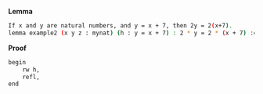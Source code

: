 **Lemma**
```sh
If x and y are natural numbers, and y = x + 7, then 2y = 2(x+7).
lemma example2 (x y z : mynat) (h : y = x + 7) : 2 * y = 2 * (x + 7) :=
``` 
**Proof**
```sh
begin
    rw h,
    refl,
end
```